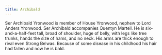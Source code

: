 ```yaml
---
title: Archibald
---
```


Ser Archibald Yronwood is member of House Yronwood, nephew to Lord Anders Yronwood. Ser Archibald accompanies Quentyn Martell. He is six-and-a-half-feet tall, broad of shoulder, huge of belly, with legs like tree trunks, hands the size of hams, and no neck. His arms are thick enough to rival even Strong Belwas. Because of some disease in his childhood his hair had fallen and now he is bald.


